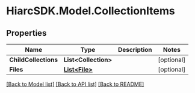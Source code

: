 # HiarcSDK.Model.CollectionItems
## Properties

Name | Type | Description | Notes
------------ | ------------- | ------------- | -------------
**ChildCollections** | **List&lt;Collection&gt;** |  | [optional] 
**Files** | [**List&lt;File&gt;**](File.md) |  | [optional] 

[[Back to Model list]](../README.md#documentation-for-models) [[Back to API list]](../README.md#documentation-for-api-endpoints) [[Back to README]](../README.md)

